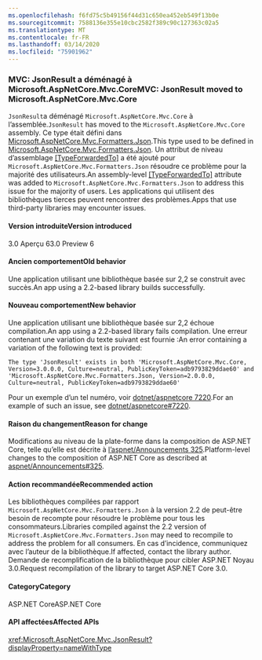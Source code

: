 ```yaml
---
ms.openlocfilehash: f6fd75c5b49156f44d31c650ea452eb549f13b0e
ms.sourcegitcommit: 7588136e355e10cbc2582f389c90c127363c02a5
ms.translationtype: MT
ms.contentlocale: fr-FR
ms.lasthandoff: 03/14/2020
ms.locfileid: "75901962"
---
```

### <a name="mvc-jsonresult-moved-to-microsoftaspnetcoremvccore"></a><span data-ttu-id="a38a8-101">MVC: JsonResult a déménagé à Microsoft.AspNetCore.Mvc.Core</span><span class="sxs-lookup"><span data-stu-id="a38a8-101">MVC: JsonResult moved to Microsoft.AspNetCore.Mvc.Core</span></span>

<span data-ttu-id="a38a8-102">`JsonResult`a déménagé `Microsoft.AspNetCore.Mvc.Core` à l’assemblée.</span><span class="sxs-lookup"><span data-stu-id="a38a8-102">`JsonResult` has moved to the `Microsoft.AspNetCore.Mvc.Core` assembly.</span></span> <span data-ttu-id="a38a8-103">Ce type était défini dans [Microsoft.AspNetCore.Mvc.Formatters.Json](https://www.nuget.org/packages/Microsoft.AspNetCore.Mvc.Formatters.Json).</span><span class="sxs-lookup"><span data-stu-id="a38a8-103">This type used to be defined in [Microsoft.AspNetCore.Mvc.Formatters.Json](https://www.nuget.org/packages/Microsoft.AspNetCore.Mvc.Formatters.Json).</span></span> <span data-ttu-id="a38a8-104">Un attribut de niveau d’assemblage [[TypeForwardedTo]](xref:System.Runtime.CompilerServices.TypeForwardedToAttribute) a été ajouté pour `Microsoft.AspNetCore.Mvc.Formatters.Json` résoudre ce problème pour la majorité des utilisateurs.</span><span class="sxs-lookup"><span data-stu-id="a38a8-104">An assembly-level [[TypeForwardedTo]](xref:System.Runtime.CompilerServices.TypeForwardedToAttribute) attribute was added to `Microsoft.AspNetCore.Mvc.Formatters.Json` to address this issue for the majority of users.</span></span> <span data-ttu-id="a38a8-105">Les applications qui utilisent des bibliothèques tierces peuvent rencontrer des problèmes.</span><span class="sxs-lookup"><span data-stu-id="a38a8-105">Apps that use third-party libraries may encounter issues.</span></span>

#### <a name="version-introduced"></a><span data-ttu-id="a38a8-106">Version introduite</span><span class="sxs-lookup"><span data-stu-id="a38a8-106">Version introduced</span></span>

<span data-ttu-id="a38a8-107">3.0 Aperçu 6</span><span class="sxs-lookup"><span data-stu-id="a38a8-107">3.0 Preview 6</span></span>

#### <a name="old-behavior"></a><span data-ttu-id="a38a8-108">Ancien comportement</span><span class="sxs-lookup"><span data-stu-id="a38a8-108">Old behavior</span></span>

<span data-ttu-id="a38a8-109">Une application utilisant une bibliothèque basée sur 2,2 se construit avec succès.</span><span class="sxs-lookup"><span data-stu-id="a38a8-109">An app using a 2.2-based library builds successfully.</span></span>

#### <a name="new-behavior"></a><span data-ttu-id="a38a8-110">Nouveau comportement</span><span class="sxs-lookup"><span data-stu-id="a38a8-110">New behavior</span></span>

<span data-ttu-id="a38a8-111">Une application utilisant une bibliothèque basée sur 2,2 échoue compilation.</span><span class="sxs-lookup"><span data-stu-id="a38a8-111">An app using a 2.2-based library fails compilation.</span></span> <span data-ttu-id="a38a8-112">Une erreur contenant une variation du texte suivant est fournie :</span><span class="sxs-lookup"><span data-stu-id="a38a8-112">An error containing a variation of the following text is provided:</span></span>

```
The type 'JsonResult' exists in both 'Microsoft.AspNetCore.Mvc.Core, Version=3.0.0.0, Culture=neutral, PublicKeyToken=adb9793829ddae60' and 'Microsoft.AspNetCore.Mvc.Formatters.Json, Version=2.0.0.0, Culture=neutral, PublicKeyToken=adb9793829ddae60'
```

<span data-ttu-id="a38a8-113">Pour un exemple d’un tel numéro, voir [dotnet/aspnetcore 7220](https://github.com/dotnet/aspnetcore/issues/7220).</span><span class="sxs-lookup"><span data-stu-id="a38a8-113">For an example of such an issue, see [dotnet/aspnetcore#7220](https://github.com/dotnet/aspnetcore/issues/7220).</span></span>

#### <a name="reason-for-change"></a><span data-ttu-id="a38a8-114">Raison du changement</span><span class="sxs-lookup"><span data-stu-id="a38a8-114">Reason for change</span></span>

<span data-ttu-id="a38a8-115">Modifications au niveau de la plate-forme dans la composition de ASP.NET Core, telle qu’elle est décrite à [l’aspnet/Announcements 325](https://github.com/aspnet/Announcements/issues/325).</span><span class="sxs-lookup"><span data-stu-id="a38a8-115">Platform-level changes to the composition of ASP.NET Core as described at [aspnet/Announcements#325](https://github.com/aspnet/Announcements/issues/325).</span></span>

#### <a name="recommended-action"></a><span data-ttu-id="a38a8-116">Action recommandée</span><span class="sxs-lookup"><span data-stu-id="a38a8-116">Recommended action</span></span>

<span data-ttu-id="a38a8-117">Les bibliothèques compilées par rapport `Microsoft.AspNetCore.Mvc.Formatters.Json` à la version 2.2 de peut-être besoin de recompte pour résoudre le problème pour tous les consommateurs.</span><span class="sxs-lookup"><span data-stu-id="a38a8-117">Libraries compiled against the 2.2 version of `Microsoft.AspNetCore.Mvc.Formatters.Json` may need to recompile to address the problem for all consumers.</span></span> <span data-ttu-id="a38a8-118">En cas d’incidence, communiquez avec l’auteur de la bibliothèque.</span><span class="sxs-lookup"><span data-stu-id="a38a8-118">If affected, contact the library author.</span></span> <span data-ttu-id="a38a8-119">Demande de recomplification de la bibliothèque pour cibler ASP.NET Noyau 3.0.</span><span class="sxs-lookup"><span data-stu-id="a38a8-119">Request recompilation of the library to target ASP.NET Core 3.0.</span></span>

#### <a name="category"></a><span data-ttu-id="a38a8-120">Category</span><span class="sxs-lookup"><span data-stu-id="a38a8-120">Category</span></span>

<span data-ttu-id="a38a8-121">ASP.NET Core</span><span class="sxs-lookup"><span data-stu-id="a38a8-121">ASP.NET Core</span></span>

#### <a name="affected-apis"></a><span data-ttu-id="a38a8-122">API affectées</span><span class="sxs-lookup"><span data-stu-id="a38a8-122">Affected APIs</span></span>

<xref:Microsoft.AspNetCore.Mvc.JsonResult?displayProperty=nameWithType>

<!-- 

### Affected APIs

`T:Microsoft.AspNetCore.Mvc.JsonResult`

-->
